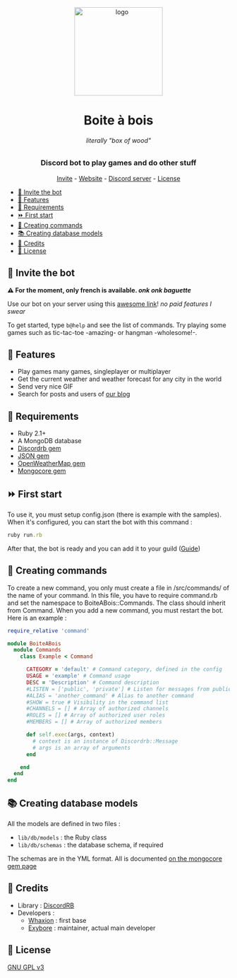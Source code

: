 <div align="center">
  <img src="https://cdn.becauseofprog.fr/v2/projects/boite-a-bois.png" width="200" alt="logo">
  <h1>Boite à bois</h1>
  <h6><i>literally "box of wood"</i></h6>
  <h3>Discord bot to play games and do other stuff</h3>
  <a href="https://discord.com/api/oauth2/authorize?client_id=549219394513797130&permissions=26624&scope=bot">Invite</a> - <a href="https://becauseofprog.fr">Website</a> - <a href="https://discord.becauseofprog.fr">Discord server</a> - <a href="./LICENSE">License</a>
</div>

- [🚀 Invite the bot](#-invite-the-bot)
- [🌈 Features](#-features)
- [📲 Requirements](#-requirements)
- [⏩ First start](#-first-start)
- [🔧 Creating commands](#-creating-commands)
- [📚 Creating database models](#-creating-database-models)
- [📜 Credits](#-credits)
- [🔐 License](#-license)

## 🚀 Invite the bot

**⚠ For the moment, only french is available. _onk onk baguette_**

Use our bot on your server using this [awesome link](https://discord.com/api/oauth2/authorize?client_id=549219394513797130&permissions=26624&scope=bot)! *no paid features I swear*

To get started, type `b@help` and see the list of commands. Try playing some games such as tic-tac-toe -amazing- or hangman -wholesome!-.

## 🌈 Features

- Play games many games, singleplayer or multiplayer
- Get the current weather and weather forecast for any city in the world
- Send very nice GIF
- Search for posts and users of [our blog](https://becauseofprog.fr)

## 📲 Requirements

- Ruby 2.1+
- A MongoDB database
- [Discordrb gem](https://rubygems.org/gems/discordrb/versions/3.2.1)
- [JSON gem](https://rubygems.org/gems/json/versions/2.1.0)
- [OpenWeatherMap gem](https://rubygems.org/gems/openweathermap)
- [Mongocore gem](https://rubygems.org/gems/mongocore)

## ⏩ First start

To use it, you must setup config.json (there is example with the samples).
When it's configured, you can start the bot with this command :

```ruby
ruby run.rb
```

After that, the bot is ready and you can add it to your guild ([Guide](https://discordapp.com/developers/docs/topics/oauth2#bot-authorization-flow))

## 🔧 Creating commands

To create a new command, you only must create a file in /src/commands/ of the name of your command.
In this file, you have to require command.rb and set the namespace to BoiteABois::Commands.
The class should inherit from Command.
When you add a new command, you must restart the bot.
Here is an example :

```ruby
require_relative 'command'

module BoiteABois
  module Commands
    class Example < Command

      CATEGORY = 'default' # Command category, defined in the config
      USAGE = 'example' # Command usage
      DESC = 'Description' # Command description
      #LISTEN = ['public', 'private'] # Listen for messages from public or private channel
      #ALIAS = 'another_command' # Alias to another command
      #SHOW = true # Visibility in the command list
      #CHANNELS = [] # Array of authorized channels
      #ROLES = [] # Array of authorized user roles
      #MEMBERS = [] # Array of authorized members

      def self.exec(args, context)
        # context is an instance of Discordrb::Message
        # args is an array of arguments
      end

    end
  end
end
```

## 📚 Creating database models

All the models are defined in two files :

- `lib/db/models` : the Ruby class
- `lib/db/schemas` : the database schema, if required

The schemas are in the YML format. All is documented [on the mongocore gem page](https://github.com/fugroup/mongocore)

## 📜 Credits

- Library : [DiscordRB](https://github.com/meew0/discordrb)
- Developers :
  - [Whaxion](https://github.com/whaxion) : first base
  - [Exybore](https://github.com/exybore) : maintainer, actual main developer

## 🔐 License

[GNU GPL v3](LICENSE)
